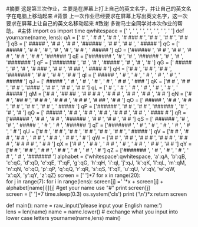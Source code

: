 #摘要
这是第三次作业，主要是在屏幕上打上自己的英文名字，并让自己的英文名字在电脑上移动起来
#背景
上一次作业已经要求在屏幕上写出英文名字，这一次要求在屏幕上让自己的英文名移动起来
#致谢
多谢马士全同学对本次作业的帮助。
#主体
import os
import time
qwhitespace = ['        ', '        ', '        ', '        ', '        ', '        ', '        ']
def yourname(name, lens):
    qA = ['   #    ', ' #   #  ', '#     # ', '# ### # ', '#     # ', '#     # ', '#     # ']
    qB = [' #####  ', '#     # ', '#     # ', '######  ', '#     # ', '#     # ', ' #####  ']
    qC = [' #####  ', '#     # ', '#       ', '#       ', '#       ', '#     # ', ' #####  ']
    qD = ['######  ', '#     # ', '#     # ', '#     # ', '#     # ', '#     # ', '######  ']
    qE = ['####### ', '#       ', '#       ', '######  ', '#       ', '#       ', '####### '] 
    qF = ['####### ', '#       ', '#       ', '#####   ', '#       ', '#       ', '#       ']
    qG = [' #####  ', '#       ', '#       ', '#   ### ', '#     # ', '#    ## ', ' #### # ']
    qH = ['#     # ', '#     # ', '#     # ', '####### ', '#     # ', '#     # ', '#     # ']
    qI = [' #####  ', '   #    ', '   #    ', '   #    ', '   #    ', '   #    ', ' #####  ']
    qJ = ['  ##### ', '     #  ', '     #  ', '     #  ', '     #  ', ' #   #  ', '  ###   ']
    qK = ['#     # ', '#    #  ', '#   #   ', '####    ', '#   #   ', '#    #  ', '#     # ']
    qL = [' #      ', ' #      ', ' #      ', ' #      ', ' #      ', ' #      ', ' #####  ']
    qM = ['#     # ', '##   ## ', '# # # # ', '#  #  # ', '#     # ', '#     # ', '#     # '] 
    qN = ['#     # ', '##    # ', '# #   # ', '#  #  # ', '#   # # ', '#    ## ', '#     # ']
    qO = [' #####  ', '#     # ', '#     # ', '#     # ', '#     # ', '#     # ', ' #####  '] 
    qP = ['######  ', '#     # ', '#     # ', '######  ', '#       ', '#       ', '#       ']
    qQ = [' #####  ', '#     # ', '#     # ', '#     # ', '#   # # ', '#    #  ', ' #### # '] 
    qR = ['######  ', '#     # ', '#     # ', '######  ', '#   #   ', '#    #  ', '#     # '] 
    qS = [' ###### ', '#       ', '#       ', ' #####  ', '      # ', '      # ', '######  ']
    qT = ['####### ', '   #    ', '   #    ', '   #    ', '   #    ', '   #    ', '   #    ']
    qU = ['#     # ', '#     # ', '#     # ', '#     # ', '#     # ', '#     # ', ' #####  ']
    qV = ['#     # ', '#     # ', '#     # ', ' #   #  ', ' #   #  ', '  # #   ', '   #    ']
    qW = ['#     # ', '#     # ', '#  #  # ', '#  #  # ', '#  #  # ', '# # # # ', ' #   #  ']
    qX = ['#     # ', ' #   #  ', '  # #   ', '   #    ', '  # #   ', ' #   #  ', '#     # ']
    qY = ['#     # ', '#     # ', ' #   #  ', '  # #   ', '   #    ', '   #    ', '   #    ']
    qZ = ['####### ', '     #  ', '    #   ', '   #    ', '  #     ', ' #      ', '####### ']
    alphabet = {'whitespace':qwhitespace, 'a':qA, 'b':qB, 'c':qC, 'd':qD, 'e':qE, 'f':qF, 'g':qG, 'h':qH, 'i':qI, 'j':qJ, 'k':qK, 'l':qL, 'm':qM, 'n':qN, 'o':qO, 'p':qP, 'q':qQ, 'r':qR, 's':qS, 't':qT, 'u':qU, 'v':qV, 'w':qW, 'x':qX, 'y':qY, 'z':qZ}
    screen = [' ']*7
    for x in range(20):   
        for j in range(7):
            for i in range(lens):
                screen[j] =' '*x + screen[j] + alphabet[name[i]][j]   #get your name use "#"
            print screen[j]   
            screen = [' ']*7
        time.sleep(0.3)
        os.system('cls')
        print ('\n')*x
    return screen 

def main():
    name = raw_input('please input your English name:')   
    lens = len(name)
    name = name.lower()  # exchange what you input into lower case letters
    yourname(name,lens)
main()
